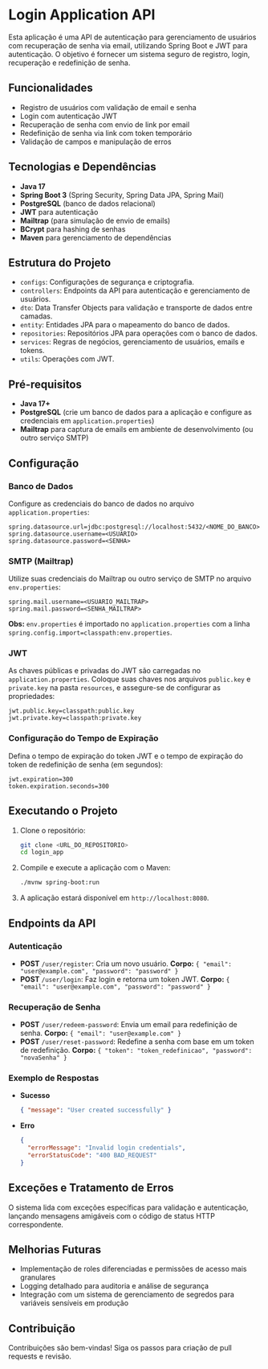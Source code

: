 # Login Application API

Esta aplicação é uma API de autenticação para gerenciamento de usuários com recuperação de senha via email, utilizando Spring Boot e JWT para autenticação. O objetivo é fornecer um sistema seguro de registro, login, recuperação e redefinição de senha.

## Funcionalidades

- Registro de usuários com validação de email e senha
- Login com autenticação JWT
- Recuperação de senha com envio de link por email
- Redefinição de senha via link com token temporário
- Validação de campos e manipulação de erros

## Tecnologias e Dependências

- **Java 17**
- **Spring Boot 3** (Spring Security, Spring Data JPA, Spring Mail)
- **PostgreSQL** (banco de dados relacional)
- **JWT** para autenticação
- **Mailtrap** (para simulação de envio de emails)
- **BCrypt** para hashing de senhas
- **Maven** para gerenciamento de dependências

## Estrutura do Projeto

- `configs`: Configurações de segurança e criptografia.
- `controllers`: Endpoints da API para autenticação e gerenciamento de usuários.
- `dto`: Data Transfer Objects para validação e transporte de dados entre camadas.
- `entity`: Entidades JPA para o mapeamento do banco de dados.
- `repositories`: Repositórios JPA para operações com o banco de dados.
- `services`: Regras de negócios, gerenciamento de usuários, emails e tokens.
- `utils`: Operações com JWT.

## Pré-requisitos

- **Java 17+**
- **PostgreSQL** (crie um banco de dados para a aplicação e configure as credenciais em `application.properties`)
- **Mailtrap** para captura de emails em ambiente de desenvolvimento (ou outro serviço SMTP)

## Configuração

### Banco de Dados

Configure as credenciais do banco de dados no arquivo `application.properties`:

```properties
spring.datasource.url=jdbc:postgresql://localhost:5432/<NOME_DO_BANCO>
spring.datasource.username=<USUARIO>
spring.datasource.password=<SENHA>
```

### SMTP (Mailtrap)

Utilize suas credenciais do Mailtrap ou outro serviço de SMTP no arquivo `env.properties`:

```properties
spring.mail.username=<USUARIO_MAILTRAP>
spring.mail.password=<SENHA_MAILTRAP>
```

**Obs:** `env.properties` é importado no `application.properties` com a linha `spring.config.import=classpath:env.properties`.

### JWT

As chaves públicas e privadas do JWT são carregadas no `application.properties`. Coloque suas chaves nos arquivos `public.key` e `private.key` na pasta `resources`, e assegure-se de configurar as propriedades:

```properties
jwt.public.key=classpath:public.key
jwt.private.key=classpath:private.key
```

### Configuração do Tempo de Expiração

Defina o tempo de expiração do token JWT e o tempo de expiração do token de redefinição de senha (em segundos):

```properties
jwt.expiration=300
token.expiration.seconds=300
```

## Executando o Projeto

1. Clone o repositório:

   ```bash
   git clone <URL_DO_REPOSITORIO>
   cd login_app
   ```

2. Compile e execute a aplicação com o Maven:

   ```bash
   ./mvnw spring-boot:run
   ```

3. A aplicação estará disponível em `http://localhost:8080`.

## Endpoints da API

### Autenticação

- **POST** `/user/register`: Cria um novo usuário. **Corpo:** `{ "email": "user@example.com", "password": "password" }`
- **POST** `/user/login`: Faz login e retorna um token JWT. **Corpo:** `{ "email": "user@example.com", "password": "password" }`

### Recuperação de Senha

- **POST** `/user/redeem-password`: Envia um email para redefinição de senha. **Corpo:** `{ "email": "user@example.com" }`
- **POST** `/user/reset-password`: Redefine a senha com base em um token de redefinição. **Corpo:** `{ "token": "token_redefinicao", "password": "novaSenha" }`

### Exemplo de Respostas

- **Sucesso**

  ```json
  { "message": "User created successfully" }
  ```

- **Erro**
  ```json
  {
    "errorMessage": "Invalid login credentials",
    "errorStatusCode": "400 BAD_REQUEST"
  }
  ```

## Exceções e Tratamento de Erros

O sistema lida com exceções específicas para validação e autenticação, lançando mensagens amigáveis com o código de status HTTP correspondente.

## Melhorias Futuras

- Implementação de roles diferenciadas e permissões de acesso mais granulares
- Logging detalhado para auditoria e análise de segurança
- Integração com um sistema de gerenciamento de segredos para variáveis sensíveis em produção

## Contribuição

Contribuições são bem-vindas! Siga os passos para criação de pull requests e revisão.
